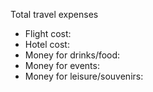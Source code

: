 Total travel expenses
- Flight cost: 
- Hotel cost:
- Money for drinks/food:
- Money for events:
- Money for leisure/souvenirs: